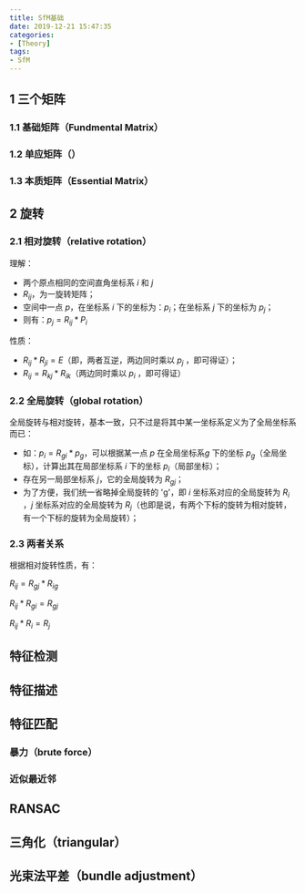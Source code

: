 ```yaml
---
title: SfM基础
date: 2019-12-21 15:47:35
categories:
- [Theory]
tags:
- SfM
---
```

<!-- more -->
## 1 三个矩阵
### 1.1 基础矩阵（Fundmental Matrix）
### 1.2 单应矩阵（）
### 1.3 本质矩阵（Essential Matrix）

## 2 旋转
### 2.1 相对旋转（relative rotation）
理解：
- 两个原点相同的空间直角坐标系 $i$ 和 $j$
- $R_{ij}$，为一旋转矩阵；
- 空间中一点 $p$，在坐标系 $i$ 下的坐标为：$p_i$；在坐标系 $j$ 下的坐标为 $p_j$；
- 则有：$p_j = R_{ij} * P_i$

性质：
- $R_{ij} * R_{ji} = E$（即，两者互逆，两边同时乘以 $p_j$ ，即可得证）；
- $R_{ij} = R_{kj} * R_{ik}$（两边同时乘以 $p_i$ ，即可得证）
### 2.2 全局旋转（global rotation）
全局旋转与相对旋转，基本一致，只不过是将其中某一坐标系定义为了全局坐标系而已：
- 如：$p_i = R_{gi} * p_g$，可以根据某一点 $p$ 在全局坐标系$g$ 下的坐标 $p_g$（全局坐标），计算出其在局部坐标系 $i$ 下的坐标 $p_i$（局部坐标）；
- 存在另一局部坐标系 $j$，它的全局旋转为 $R_{gj}$；
- 为了方便，我们统一省略掉全局旋转的 'g'，即 $i$ 坐标系对应的全局旋转为 $R_i$ ，$j$ 坐标系对应的全局旋转为 $R_j$（也即是说，有两个下标的旋转为相对旋转，有一个下标的旋转为全局旋转）；

### 2.3 两者关系
根据相对旋转性质，有：

$R_{ij} = R_{gj} * R_{ig}$

$R_{ij} * R_{gi} = R_{gj}$

$R_{ij} * R_i = R_j$
## 特征检测
## 特征描述
## 特征匹配
### 暴力（brute force）
### 近似最近邻

## RANSAC
## 三角化（triangular）

## 光束法平差（bundle adjustment）


